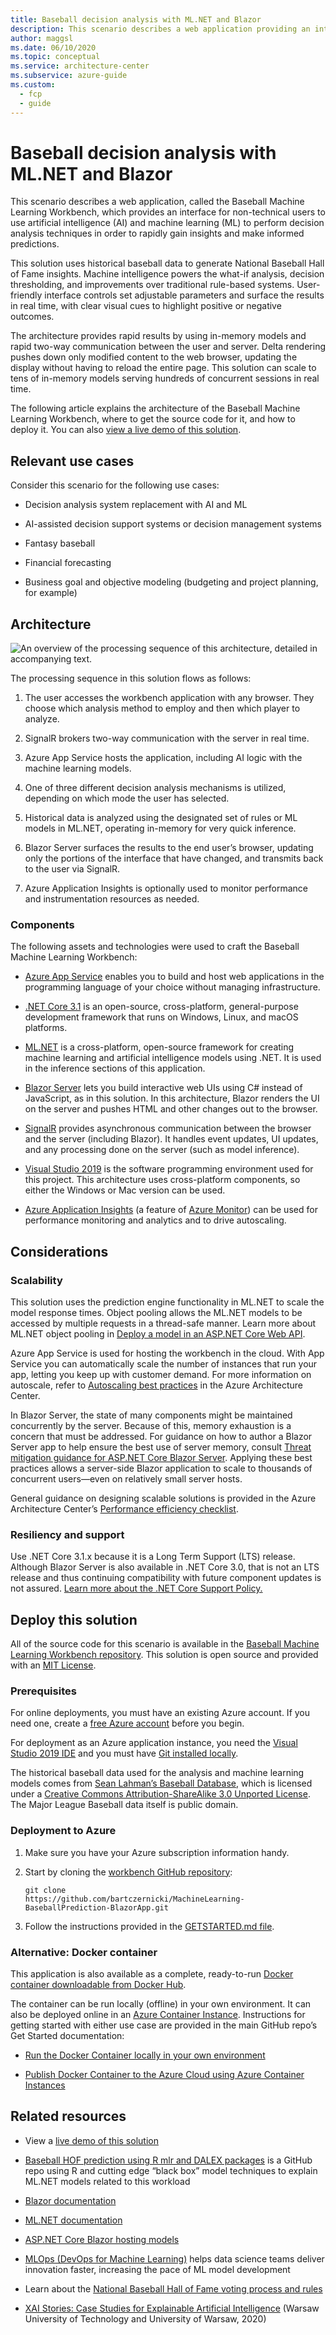 ```yaml
---
title: Baseball decision analysis with ML.NET and Blazor
description: This scenario describes a web application providing an interface for on-technical users to use artificial intelligence (AI) and machine learning (ML) to perform decision analysis techniques in order to rapidly gain insights and make informed predictions.
author: maggsl
ms.date: 06/10/2020
ms.topic: conceptual
ms.service: architecture-center
ms.subservice: azure-guide
ms.custom:
  - fcp
  - guide
---
```


# Baseball decision analysis with ML.NET and Blazor

This scenario describes a web application, called the Baseball Machine Learning Workbench, which provides an interface for non-technical users to use artificial intelligence (AI) and machine learning (ML) to perform decision analysis techniques in order to rapidly gain insights and make informed predictions.

This solution uses historical baseball data to generate National Baseball Hall of Fame insights. Machine intelligence powers the what-if analysis, decision thresholding, and improvements over traditional rule-based systems. User-friendly interface controls set adjustable parameters and surface the results in real time, with clear visual cues to highlight positive or negative outcomes.

The architecture provides rapid results by using in-memory models and rapid two-way communication between the user and server. Delta rendering pushes down only modified content to the web browser, updating the display without having to reload the entire page. This solution can scale to tens of in-memory models serving hundreds of concurrent sessions in real time.

The following article explains the architecture of the Baseball Machine Learning Workbench, where to get the source code for it, and how to deploy it. You can also [view a live demo of this solution](https://aka.ms/BaseballMLWorkbench).

## Relevant use cases

Consider this scenario for the following use cases:

- Decision analysis system replacement with AI and ML

- AI-assisted decision support systems or decision management systems

- Fantasy baseball

- Financial forecasting

- Business goal and objective modeling (budgeting and project planning, for example)

## Architecture

![An overview of the processing sequence of this architecture, detailed in accompanying text.](./images/baseball-machine-learning-workbench-diagram.png)

The processing sequence in this solution flows as follows:

1. The user accesses the workbench application with any browser. They choose which analysis method to employ and then which player to analyze.

2. SignalR brokers two-way communication with the server in real time.

3. Azure App Service hosts the application, including AI logic with the machine learning models.

4. One of three different decision analysis mechanisms is utilized, depending on which mode the user has selected.

5. Historical data is analyzed using the designated set of rules or ML models in ML.NET, operating in-memory for very quick inference.

6. Blazor Server surfaces the results to the end user’s browser, updating only the portions of the interface that have changed, and transmits back to the user via SignalR.

7. Azure Application Insights is optionally used to monitor performance and instrumentation resources as needed.

### Components

The following assets and technologies were used to craft the Baseball Machine Learning Workbench:

- [Azure App Service](/azure/app-service/) enables you to build and host web applications in the programming language of your choice without managing infrastructure.

- [.NET Core 3.1](/dotnet/core/) is an open-source, cross-platform, general-purpose development framework that runs on Windows, Linux, and macOS platforms.

- [ML.NET](https://dotnet.microsoft.com/apps/machinelearning-ai/ml-dotnet) is a cross-platform, open-source framework for creating machine learning and artificial intelligence models using .NET. It is used in the inference sections of this application.

- [Blazor Server](https://dotnet.microsoft.com/apps/aspnet/web-apps/blazor) lets you build interactive web UIs using C\# instead of JavaScript, as in this solution. In this architecture, Blazor renders the UI on the server and pushes HTML and other changes out to the browser.

- [SignalR](https://dotnet.microsoft.com/apps/aspnet/signalr) provides asynchronous communication between the browser and the server (including Blazor). It handles event updates, UI updates, and any processing done on the server (such as model inference).

- [Visual Studio 2019](https://visualstudio.microsoft.com/vs/) is the software programming environment used for this project. This architecture uses cross-platform components, so either the Windows or Mac version can be used.

- [Azure Application Insights](/azure/azure-monitor/app/app-insights-overview)
    (a feature of [Azure Monitor](/azure/azure-monitor/overview)) can
    be used for performance monitoring and analytics and to drive autoscaling.

## Considerations

### Scalability

This solution uses the prediction engine functionality in ML.NET to scale the model response times. Object pooling allows the ML.NET models to be accessed by multiple requests in a thread-safe manner. Learn more about ML.NET object pooling in [Deploy a model in an ASP.NET Core Web API](/dotnet/machine-learning/how-to-guides/serve-model-web-api-ml-net).

Azure App Service is used for hosting the workbench in the cloud. With App Service you can automatically scale the number of instances that run your app, letting you keep up with customer demand. For more information on autoscale, refer to [Autoscaling best practices](../../best-practices/auto-scaling.md) in the Azure Architecture Center.

In Blazor Server, the state of many components might be maintained concurrently by the server. Because of this, memory exhaustion is a concern that must be addressed. For guidance on how to author a Blazor Server app to help ensure the best use of server memory, consult [Threat mitigation guidance for ASP.NET Core Blazor
Server](/aspnet/core/security/blazor/server/threat-mitigation). Applying these best practices allows a server-side Blazor application to scale
to thousands of concurrent users—even on relatively small server hosts.

General guidance on designing scalable solutions is provided in the Azure Architecture Center’s [Performance efficiency checklist](../../framework/scalability/performance-efficiency.md).

### Resiliency and support

Use .NET Core 3.1.x because it is a Long Term Support (LTS) release. Although Blazor Server is also available in .NET Core 3.0, that is not an LTS release and
thus continuing compatibility with future component updates is not assured. [Learn more about the .NET Core Support Policy.](https://dotnet.microsoft.com/platform/support/policy/dotnet-core)

## Deploy this solution

All of the source code for this scenario is available in the [Baseball Machine Learning Workbench repository](https://github.com/bartczernicki/MachineLearning-BaseballPrediction-BlazorApp). This solution is open source and provided with an [MIT License](https://github.com/bartczernicki/MachineLearning-BaseballPrediction-BlazorApp/blob/master/LICENSE.md).

### Prerequisites

For online deployments, you must have an existing Azure account. If you need one, create a [free Azure account](https://azure.microsoft.com/free/?WT.mc_id=A261C142F) before you begin.

For deployment as an Azure application instance, you need the [Visual Studio 2019 IDE](https://visualstudio.microsoft.com/vs/) and you must have [Git installed
locally](https://git-scm.com/book/en/v2/Getting-Started-Installing-Git).

The historical baseball data used for the analysis and machine learning models comes from [Sean Lahman’s Baseball Database](http://www.seanlahman.com/baseball-archive/statistics), which is licensed under a [Creative Commons Attribution-ShareAlike 3.0 Unported License](https://creativecommons.org/licenses/by-sa/3.0/). The Major League
Baseball data itself is public domain.

### Deployment to Azure

1. Make sure you have your Azure subscription information handy.

2. Start by cloning the [workbench GitHub repository](https://github.com/bartczernicki/MachineLearning-BaseballPrediction-BlazorApp):

    ~~~Git
    git clone
    https://github.com/bartczernicki/MachineLearning-BaseballPrediction-BlazorApp.git
    ~~~

3. Follow the instructions provided in the [GETSTARTED.md file](https://github.com/bartczernicki/MachineLearning-BaseballPrediction-BlazorApp/blob/master/GETSTARTED.md).

### Alternative: Docker container

This application is also available as a complete, ready-to-run [Docker container downloadable from Docker Hub](https://hub.docker.com/r/bartczernicki/baseballmachinelearningworkbench).

The container can be run locally (offline) in your own environment. It can also be deployed online in an [Azure Container Instance](/azure/container-instances/container-instances-overview). Instructions for getting started with either use case are provided in the main GitHub repo’s Get Started documentation:

- [Run the Docker Container locally in your own environment](https://github.com/bartczernicki/MachineLearning-BaseballPrediction-BlazorApp/blob/master/GETSTARTED.md#2-run-the-docker-container-locally-in-your-own-environment)

- [Publish Docker Container to the Azure Cloud using Azure Container Instances](https://github.com/bartczernicki/MachineLearning-BaseballPrediction-BlazorApp/blob/master/GETSTARTED.md#3-publish-docker-container-to-the-azure-cloud-using-azure-container-instances)

## Related resources

- View a [live demo of this solution](https://aka.ms/BaseballMLWorkbench)

- [Baseball HOF prediction using R mlr and DALEX packages](https://github.com/bartczernicki/BaseballHOFPredictionWithMlrAndDALEX) is a GitHub repo using R and cutting edge “black box” model techniques to explain ML.NET models related to this workload

- [Blazor documentation](/aspnet/core/blazor)

- [ML.NET documentation](/dotnet/machine-learning)

- [ASP.NET Core Blazor hosting models](/aspnet/core/blazor/hosting-models?view=aspnetcore-3.1)

- [MLOps (DevOps for Machine Learning)](https://azure.microsoft.com/services/machine-learning/mlops/) helps data science teams deliver innovation faster, increasing the pace of ML model development

- Learn about the [National Baseball Hall of Fame voting process and rules](https://www.baseball-reference.com/bullpen/Hall_of_Fame)

- [XAI Stories: Case Studies for Explainable Artificial Intelligence](https://pbiecek.github.io/xai_stories/) (Warsaw University of Technology and University of Warsaw, 2020)